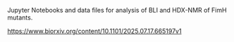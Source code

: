 Jupyter Notebooks and data files for analysis of BLI and HDX-NMR of FimH mutants.


https://www.biorxiv.org/content/10.1101/2025.07.17.665197v1
